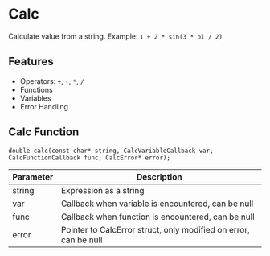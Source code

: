 # Calc
Calculate value from a string. Example: `1 + 2 * sin(3 * pi / 2)`

## Features
- Operators: `+`, `-`, `*`, `/`
- Functions
- Variables
- Error Handling

## Calc Function
```
double calc(const char* string, CalcVariableCallback var, CalcFunctionCallback func, CalcError* error);
```

| Parameter | Description |
|-----------|-----|
| string    | Expression as a string |
| var       | Callback when variable is encountered, can be null |
| func      | Callback when function is encountered, can be null |
| error     | Pointer to CalcError struct, only modified on error, can be null |
